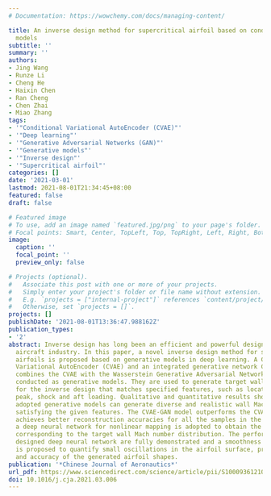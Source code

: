 ```yaml
---
# Documentation: https://wowchemy.com/docs/managing-content/

title: An inverse design method for supercritical airfoil based on conditional generative
  models
subtitle: ''
summary: ''
authors:
- Jing Wang
- Runze Li
- Cheng He
- Haixin Chen
- Ran Cheng
- Chen Zhai
- Miao Zhang
tags:
- '"Conditional Variational AutoEncoder (CVAE)"'
- '"Deep learning"'
- '"Generative Adversarial Networks (GAN)"'
- '"Generative models"'
- '"Inverse design"'
- '"Supercritical airfoil"'
categories: []
date: '2021-03-01'
lastmod: 2021-08-01T21:34:45+08:00
featured: false
draft: false

# Featured image
# To use, add an image named `featured.jpg/png` to your page's folder.
# Focal points: Smart, Center, TopLeft, Top, TopRight, Left, Right, BottomLeft, Bottom, BottomRight.
image:
  caption: ''
  focal_point: ''
  preview_only: false

# Projects (optional).
#   Associate this post with one or more of your projects.
#   Simply enter your project's folder or file name without extension.
#   E.g. `projects = ["internal-project"]` references `content/project/deep-learning/index.md`.
#   Otherwise, set `projects = []`.
projects: []
publishDate: '2021-08-01T13:36:47.988162Z'
publication_types:
- '2'
abstract: Inverse design has long been an efficient and powerful design tool in the
  aircraft industry. In this paper, a novel inverse design method for supercritical
  airfoils is proposed based on generative models in deep learning. A Conditional
  Variational AutoEncoder (CVAE) and an integrated generative network CVAE-GAN that
  combines the CVAE with the Wasserstein Generative Adversarial Networks (WGAN), are
  conducted as generative models. They are used to generate target wall Mach distributions
  for the inverse design that matches specified features, such as locations of suction
  peak, shock and aft loading. Qualitative and quantitative results show that both
  adopted generative models can generate diverse and realistic wall Mach number distributions
  satisfying the given features. The CVAE-GAN model outperforms the CVAE model and
  achieves better reconstruction accuracies for all the samples in the dataset. Furthermore,
  a deep neural network for nonlinear mapping is adopted to obtain the airfoil shape
  corresponding to the target wall Mach number distribution. The performances of the
  designed deep neural network are fully demonstrated and a smoothness measurement
  is proposed to quantify small oscillations in the airfoil surface, proving the authenticity
  and accuracy of the generated airfoil shapes.
publication: '*Chinese Journal of Aeronautics*'
url_pdf: https://www.sciencedirect.com/science/article/pii/S1000936121000662
doi: 10.1016/j.cja.2021.03.006
---
```

